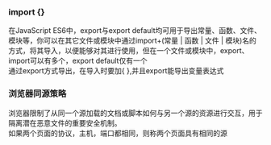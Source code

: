 ### import {}
在JavaScript ES6中，export与export default均可用于导出常量、函数、文件、模块等，你可以在其它文件或模块中通过import+(常量 | 函数 | 文件 | 模块)名的方式，将其导入，以便能够对其进行使用，但在一个文件或模块中，export、import可以有多个，export default仅有一个  
通过export方式导出，在导入时要加{ },并且export能导出变量表达式  
  
### 浏览器同源策略  
浏览器限制了从同一个源加载的文档或脚本如何与另一个源的资源进行交互，用于隔离潜在恶意文件的重要安全机制。  
如果两个页面的协议，主机，端口都相同，则称两个页面具有相同的源

   
   
